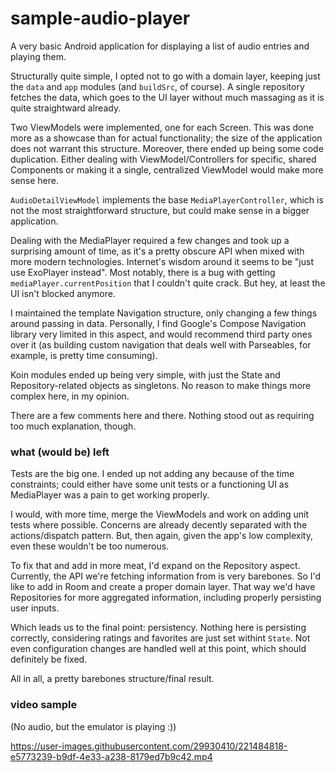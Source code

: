# sample-audio-player

A very basic Android application for displaying a list of audio entries and playing them.

Structurally quite simple, I opted not to go with a domain layer, keeping just the `data` and `app` modules (and `buildSrc`, of course). A single repository fetches the data, which goes to the UI layer without much massaging as it is quite straightward already.

Two ViewModels were implemented, one for each Screen. This was done more as a showcase than for actual functionality; the size of the application does not warrant this structure. Moreover, there ended up being some code duplication. Either dealing with ViewModel/Controllers for specific, shared Components or making it a single, centralized ViewModel would make more sense here.

`AudioDetailViewModel` implements the base `MediaPlayerController`, which is not the most straightforward structure, but could make sense in a bigger application.

Dealing with the MediaPlayer required a few changes and took up a surprising amount of time, as it's a pretty obscure API when mixed with more modern technologies. Internet's wisdom around it seems to be "just use ExoPlayer instead". Most notably, there is a bug with getting `mediaPlayer.currentPosition` that I couldn't quite crack. But hey, at least the UI isn't blocked anymore.

I maintained the template Navigation structure, only changing a few things around passing in data. Personally, I find Google's Compose Navigation library very limited in this aspect, and would recommend third party ones over it (as building custom navigation that deals well with Parseables, for example, is pretty time consuming).

Koin modules ended up being very simple, with just the State and Repository-related objects as singletons. No reason to make things more complex here, in my opinion.

There are a few comments here and there. Nothing stood out as requiring too much explanation, though.

### what (would be) left

Tests are the big one. I ended up not adding any because of the time constraints; could either have some unit tests or a functioning UI as MediaPlayer was a pain to get working properly.

I would, with more time, merge the ViewModels and work on adding unit tests where possible. Concerns are already decently separated with the actions/dispatch pattern. But, then again, given the app's low complexity, even these wouldn't be too numerous.

To fix that and add in more meat, I'd expand on the Repository aspect. Currently, the API we're fetching information from is very barebones. So I'd like to add in Room and create a proper domain layer. That way we'd have Repositories for more aggregated information, including properly persisting user inputs.

Which leads us to the final point: persistency. Nothing here is persisting correctly, considering ratings and favorites are just set withint `State`. Not even configuration changes are handled well at this point, which should definitely be fixed.

All in all, a pretty barebones structure/final result.

### video sample

(No audio, but the emulator is playing :))

https://user-images.githubusercontent.com/29930410/221484818-e5773239-b9df-4e33-a238-8179ed7b9c42.mp4
